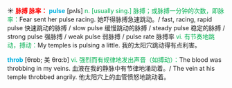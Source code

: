 ☀ <font color="red">**脉搏 脉率：**</font>
<font color="sky blue">**pulse**</font> [pʌls] 
<font color="#00b050">n. [usually sing.] 脉搏；或脉搏一分钟的次数，即脉率：</font>Fear sent her pulse racing. 她吓得脉搏急速跳动。/ fast, racing, rapid pulse 快速跳动的脉搏 / slow pulse 缓慢跳动的脉搏 / steady pulse 稳定的脉搏 / strong pulse 强脉搏 / weak pulse 弱脉搏 / pulse rate 脉搏率 <font color="#00b050">vi. 有节奏地跳动，搏动：</font>My temples is pulsing a little. 我的太阳穴跳动得有点利害。
           
<font color="sky blue">**throb**</font> [θrɒb; 美 θrɑ:b]
<font color="#00b050">vi. 强烈而有规律地发出声音（如搏动）：</font>The blood was throbbing in my veins. 血液在我的静脉中有节律地涌动着。/ The vein at his temple throbbed angrily. 他太阳穴上的血管愤怒地跳动着。
